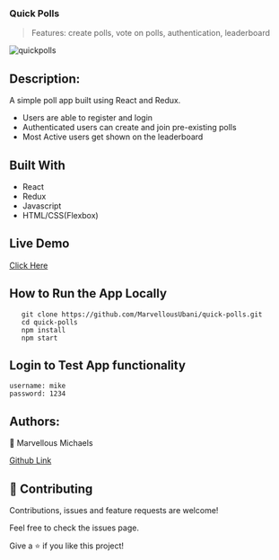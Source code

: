 ### Quick Polls
> Features: create polls, vote on polls, authentication, leaderboard

![quickpolls](https://user-images.githubusercontent.com/17970203/82158206-56ee9900-987e-11ea-88c8-cc545104802f.png)

## Description:
A simple poll app built using React and Redux.
- Users are able to register and login
- Authenticated users can create and join pre-existing polls
- Most Active users get shown on the leaderboard

## Built With
- React
- Redux
- Javascript
- HTML/CSS(Flexbox)

## Live Demo
[Click Here](https://quickpolls.netlify.app)

## How to Run the App Locally
```
   git clone https://github.com/MarvellousUbani/quick-polls.git
   cd quick-polls
   npm install
   npm start

```

## Login to Test App functionality

```
username: mike
password: 1234
```

## Authors:
👤 Marvellous Michaels

[Github  Link](https://github.com/MarvellousUbani)

## 🤝 Contributing
Contributions, issues and feature requests are welcome!

Feel free to check the issues page.


Give a ⭐️ if you like this project!
